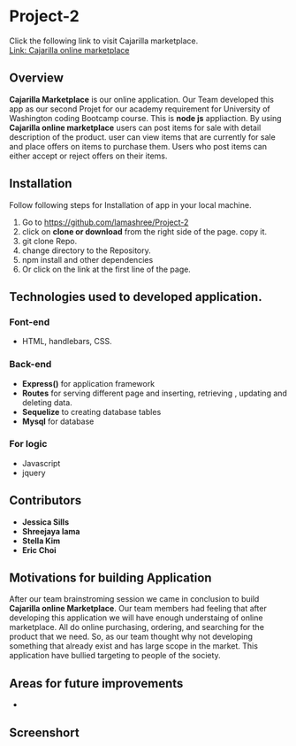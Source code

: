 # Project-2
Click the following link to visit Cajarilla marketplace. <br>
[Link: Cajarilla online marketplace](https://cajarilla-marketplace.herokuapp.com/)
## Overview
**Cajarilla Marketplace** is our online application. Our Team developed this app as our second Projet for our academy requirement for University of Washington coding Bootcamp course. This is **node js** appliaction. By using **Cajarilla online marketplace** users can post items for sale with detail description of the product. user can view items that are currently for sale and place offers on items to purchase them. Users who post items can either accept or reject offers on their items.

## Installation
Follow following steps for Installation of app in your local machine.
1. Go to <https://github.com/lamashree/Project-2>
2. click on **clone or download** from the right side of the page. copy it.
3. git clone Repo.
4. change directory to the Repository.
5. npm install and other dependencies
6. Or click on the link at the first line of the page.

## Technologies used to developed application.
### Font-end
- HTML, handlebars, CSS.

### Back-end
- **Express()** for application framework
- **Routes** for serving different page and inserting, retrieving , updating and deleting data.
- **Sequelize** to creating database tables
- **Mysql** for database
### For logic
- Javascript
- jquery

## Contributors
- **Jessica Sills**
- **Shreejaya lama**
- **Stella Kim**
- **Eric Choi**

## Motivations for building Application
After our team brainstroming session we came in conclusion to build **Cajarilla online Marketplace**. Our team members had feeling that after developing this application  we will have enough understaing of online marketplace. All do online purchasing, ordering, and searching for the product that we need. So, as our team thought why not developing something that already exist and has large scope in the market. This application have bullied targeting to people of the society. 

## Areas for future improvements
- 


## Screenshort
